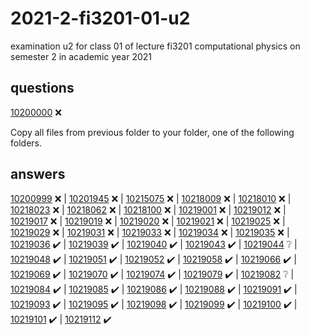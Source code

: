 # 2021-2-fi3201-01-u2
examination u2 for class 01 of lecture fi3201 computational physics on semester 2 in academic year 2021


## questions
[10200000](que/10200000) :x:

Copy all files from previous folder to your folder, one of the following folders.

## answers
[10200999](ans/10200999) :x: |
[10201945](ans/10201945) :x: |
[10215075](ans/10215075) :x: |
[10218009](ans/10218009) :x: |
[10218010](ans/10218010) :x: |
[10218023](ans/10218023) :x: |
[10218062](ans/10218062) :x: |
[10218100](ans/10218100) :x: |
[10219001](ans/10219001) :x: |
[10219012](ans/10219012) :x: |
[10219017](ans/10219017) :x: |
[10219019](ans/10219019) :x: |
[10219020](ans/10219020) :x: |
[10219021](ans/10219021) :x: |
[10219025](ans/10219025) :x: |
[10219029](ans/10219029) :x: |
[10219031](ans/10219031) :x: |
[10219033](ans/10219033) :x: |
[10219034](ans/10219034) :x: |
[10219035](ans/10219035) :x: |
[10219036](ans/10219036) ✔️ |
[10219039](ans/10219039) :heavy_check_mark: |
[10219040](ans/10219040) :heavy_check_mark: |
[10219043](ans/10219043) :heavy_check_mark: |
[10219044](ans/10219044) :grey_question: |
[10219048](ans/10219048) :heavy_check_mark: |
[10219051](ans/10219051) :heavy_check_mark: |
[10219052](ans/10219052) :heavy_check_mark: |
[10219058](ans/10219058) :heavy_check_mark: |
[10219066](ans/10219066) :heavy_check_mark: |
[10219069](ans/10219069) :heavy_check_mark: |
[10219070](ans/10219070) :heavy_check_mark: |
[10219074](ans/10219074) :heavy_check_mark: |
[10219079](ans/10219079) :heavy_check_mark: |
[10219082](ans/10219082) :grey_question: |
[10219084](ans/10219084) :heavy_check_mark: |
[10219085](ans/10219085) :heavy_check_mark: |
[10219086](ans/10219086) :heavy_check_mark: |
[10219088](ans/10219088) :heavy_check_mark: |
[10219091](ans/10219091) :heavy_check_mark: |
[10219093](ans/10219093) :heavy_check_mark: |
[10219095](ans/10219095) :heavy_check_mark: |
[10219098](ans/10219098) :heavy_check_mark: |
[10219099](ans/10219099) :heavy_check_mark: |
[10219100](ans/10219100) :heavy_check_mark: |
[10219101](ans/10219101) :heavy_check_mark: |
[10219112](ans/10219112) :heavy_check_mark:
